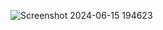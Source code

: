 ![Screenshot 2024-06-15 194623](https://github.com/isaacmuss/practice_projects/assets/169839701/b20162e6-c89a-43a3-8415-6f7951ec93b8)
